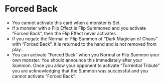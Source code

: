 # Forced Back

*   You cannot activate this card when a monster is Set.
*   If a monster with a Flip Effect is Flip Summoned and you activate “Forced Back”, then the Flip Effect never activates.
*   If you negate the Normal or Flip Summon of “Dark Magician of Chaos” with “Forced Back”, it is returned to the hand and is not removed from play.
*   You can activate “Forced Back” when you Normal or Flip Summon your own monster. You should announce this immediately after your Summon. Once you allow your opponent to activate “Torrential Tribute” you are acknowledging that the Summon was successful and you cannot activate “Forced Back”.
